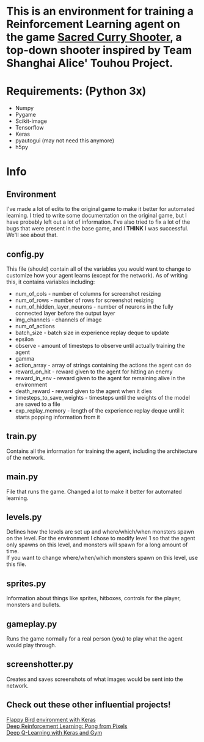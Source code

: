 <h1>This is an environment for training a Reinforcement Learning agent on the game <a href="https://www.pygame.org/project/937">Sacred Curry Shooter</a>, a top-down shooter inspired by Team Shanghai Alice' Touhou Project.

<h1>Requirements: (Python 3x)</h1>
<ul>
  <li>
    Numpy
  </li>
  <li>
    Pygame
  </li>
  <li>
    Scikit-image
  </li>
  <li>
    Tensorflow
  </li>
  <li>
    Keras
  </li>
  <li>
    pyautogui (may not need this anymore)
  </li>
  <li>
    h5py
  </li>
</ul>
   

<h1>Info</h1>
<h2>Environment</h2>
<p>
  I've made a lot of edits to the original game to make it better for automated learning. I tried to write some documentation on the original game, but I have probably left out a lot of information. I've also tried to fix a lot of the bugs that were present in the base game, and I <strong>THINK</strong> I was successful. We'll see about that.
  <br>
</p>
<h2>config.py</h2>
<p>
This file (should) contain all of the variables you would want to change to customize how your agent learns (except for the network). As of writing this, it contains variables including:
  <ul>
    <li>
      num_of_cols - number of columns for screenshot resizing
    </li>
    <li>
      num_of_rows - number of rows for screenshot resizing
    </li>
    <li>  
      num_of_hidden_layer_neurons - number of neurons in the fully connected layer before the output layer
    </li>
    <li>    
      img_channels - channels of image
    </li>
    <li>  
      num_of_actions
    </li>
    <li>  
      batch_size - batch size in experience replay deque to update
    </li>
    <li>  
      epsilon
    </li>
    <li>  
      observe - amount of timesteps to observe until actually training the agent
    </li>
    <li>  
      gamma
    </li>
    <li>  
      action_array - array of strings containing the actions the agent can do
    </li>
    <li>  
      reward_on_hit - reward given to the agent for hitting an enemy
    </li>
    <li>  
      reward_in_env - reward given to the agent for remaining alive in the environment
    </li>
    <li>  
      death_reward - reward given to the agent when it dies
    </li>
    <li>  
      timesteps_to_save_weights - timesteps until the weights of the model are saved to a file
    </li>
    <li>  
      exp_replay_memory - length of the experience replay deque until it starts popping information from it
    </li>
  </ul>
</p>
<h2>train.py</h2>
<p>
  Contains all the information for training the agent, including the architecture of the network.
</p>

<h2>main.py</h2>
<p>
  File that runs the game. Changed a lot to make it better for automated learning.
</p>

<h2>levels.py</h2>
<p>
  Defines how the levels are set up and where/which/when monsters spawn on the level. For the environment I chose to modify level 1 so that the agent only spawns on this level, and monsters will spawn for a long amount of time. 
  <br>If you want to change where/when/which monsters spawn on this level, use this file.
</p>

<h2>sprites.py</h2>
<p>
  Information about things like sprites, hitboxes, controls for the player, monsters and bullets.
</p>

<h2>gameplay.py</h2>
<p>
  Runs the game normally for a real person (you) to play what the agent would play through.
</p>

<h2>screenshotter.py</h2>
<p>
  Creates and saves screenshots of what images would be sent into the network.
</p>

<h2>Check out these other influential projects!</h2>
<p>
<a href="https://github.com/yanpanlau/Keras-FlappyBird">Flappy Bird environment with Keras</a><br>
<a href="http://karpathy.github.io/2016/05/31/rl/">Deep Reinforcement Learning: Pong from Pixels</a><br>
<a href="https://keon.io/deep-q-learning/">Deep Q-Learning with Keras and Gym</a>
</p>
